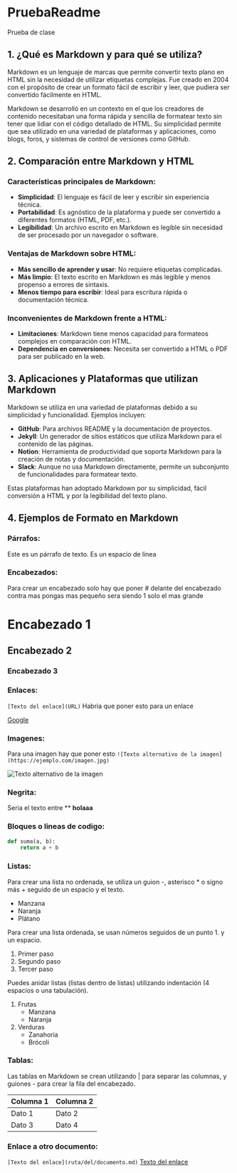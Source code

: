 # PruebaReadme
Prueba de clase

## 1. ¿Qué es Markdown y para qué se utiliza?

Markdown es un lenguaje de marcas que permite convertir texto plano en HTML sin la necesidad de utilizar etiquetas complejas. Fue creado en 2004 con el propósito de crear un formato fácil de escribir y leer, que pudiera ser convertido fácilmente en HTML.

Markdown se desarrolló en un contexto en el que los creadores de contenido necesitaban una forma rápida y sencilla de formatear texto sin tener que lidiar con el código detallado de HTML. Su simplicidad permite que sea utilizado en una variedad de plataformas y aplicaciones, como blogs, foros, y sistemas de control de versiones como GitHub.

## 2. Comparación entre Markdown y HTML

### Características principales de Markdown:
- **Simplicidad**: El lenguaje es fácil de leer y escribir sin experiencia técnica.
- **Portabilidad**: Es agnóstico de la plataforma y puede ser convertido a diferentes formatos (HTML, PDF, etc.).
- **Legibilidad**: Un archivo escrito en Markdown es legible sin necesidad de ser procesado por un navegador o software.

### Ventajas de Markdown sobre HTML:
- **Más sencillo de aprender y usar**: No requiere etiquetas complicadas.
- **Más limpio**: El texto escrito en Markdown es más legible y menos propenso a errores de sintaxis.
- **Menos tiempo para escribir**: Ideal para escritura rápida o documentación técnica.

### Inconvenientes de Markdown frente a HTML:
- **Limitaciones**: Markdown tiene menos capacidad para formateos complejos en comparación con HTML.
- **Dependencia en conversiones**: Necesita ser convertido a HTML o PDF para ser publicado en la web.

## 3. Aplicaciones y Plataformas que utilizan Markdown

Markdown se utiliza en una variedad de plataformas debido a su simplicidad y funcionalidad. Ejemplos incluyen:
- **GitHub**: Para archivos README y la documentación de proyectos.
- **Jekyll**: Un generador de sitios estáticos que utiliza Markdown para el contenido de las páginas.
- **Notion**: Herramienta de productividad que soporta Markdown para la creación de notas y documentación.
- **Slack**: Aunque no usa Markdown directamente, permite un subconjunto de funcionalidades para formatear texto.

Estas plataformas han adoptado Markdown por su simplicidad, fácil conversión a HTML y por la legibilidad del texto plano.

## 4. Ejemplos de Formato en Markdown

### Párrafos:
Este es un párrafo de texto. Es un espacio de linea

### Encabezados:
Para crear un encabezado solo hay que poner # delante del encabezado contra mas pongas mas pequeño sera siendo 1 solo el mas grande
# Encabezado 1
## Encabezado 2
### Encabezado 3

### Enlaces:
``[Texto del enlace](URL)`` Habria que poner esto para un enlace

[Google](https://www.google.com/)

### Imagenes:

Para una imagen hay que poner esto ``![Texto alternativo de la imagen](https://ejemplo.com/imagen.jpg)``

![Texto alternativo de la imagen](https://media.istockphoto.com/id/636379014/es/foto/manos-la-formaci%C3%B3n-de-una-forma-de-coraz%C3%B3n-con-silueta-al-atardecer.jpg?s=612x612&w=0&k=20&c=R2BE-RgICBnTUjmxB8K9U0wTkNoCKZRi-Jjge8o_OgE=
)

### Negrita:

Seria el texto entre **    **holaaa**

### Bloques o lineas de codigo:

```python
def suma(a, b):
    return a + b
```


### Listas:

Para crear una lista no ordenada, se utiliza un guion -, asterisco * o signo más + seguido de un espacio y el texto.

- Manzana
- Naranja
- Plátano

Para crear una lista ordenada, se usan números seguidos de un punto 1. y un espacio.

1. Primer paso
2. Segundo paso
3. Tercer paso

Puedes anidar listas (listas dentro de listas) utilizando indentación (4 espacios o una tabulación).
1. Frutas
   - Manzana
   - Naranja
2. Verduras
   - Zanahoria
   - Brócoli


### Tablas:

Las tablas en Markdown se crean utilizando | para separar las columnas, y guiones - para crear la fila del encabezado.

| Columna 1   | Columna 2   |
|-------------|-------------|
| Dato 1      | Dato 2      |
| Dato 3      | Dato 4      |

### Enlace a otro documento:
``[Texto del enlace](ruta/del/documento.md)``
[Texto del enlace](ruta/del/documento.md)
